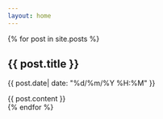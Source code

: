 ```yaml
---
layout: home
---
```


{% for post in site.posts %}
  <h2 class="title is-2">{{ post.title }}</h2>
  <p class="subtitle is-5">{{ post.date| date: "%d/%m/%Y %H:%M" }}</p>
  <div class="post-content">
    {{ post.content }}
  </div>
{% endfor %}
